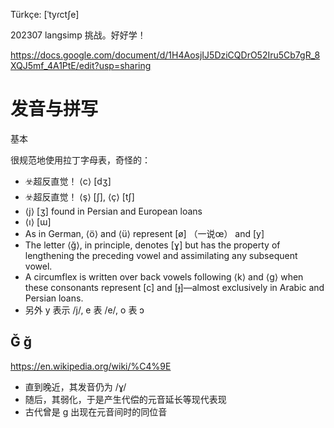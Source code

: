 
Türkçe: [ˈtyɾctʃe]

202307 langsimp 挑战。好好学！

https://docs.google.com/document/d/1H4AosjIJ5DziCQDrO52Iru5Cb7gR_8XQJ5mf_4A1PtE/edit?usp=sharing

# 发音与拼写

基本

很规范地使用拉丁字母表，奇怪的：

- ☣️超反直觉！ ⟨c⟩ [dʒ]
- ☣️超反直觉！ ⟨ş⟩ [ʃ], ⟨ç⟩ [tʃ]
- ⟨j⟩ [ʒ] found in Persian and European loans
- ⟨ı⟩ [ɯ]
- As in German, ⟨ö⟩ and ⟨ü⟩ represent [ø] （一说œ） and [y]
- The letter ⟨ğ⟩, in principle, denotes [ɣ] but has the property of lengthening the preceding vowel and assimilating any subsequent vowel.
- A circumflex is written over back vowels following ⟨k⟩ and ⟨g⟩ when these consonants represent [c] and [ɟ]—almost exclusively in Arabic and Persian loans.
- 另外 y 表示 /j/, e 表 /e/, o 表 ɔ

## Ğ ğ

https://en.wikipedia.org/wiki/%C4%9E

- 直到晚近，其发音仍为 /ɣ/
- 随后，其弱化，于是产生代偿的元音延长等现代表现
- 古代曾是 g 出现在元音间时的同位音
